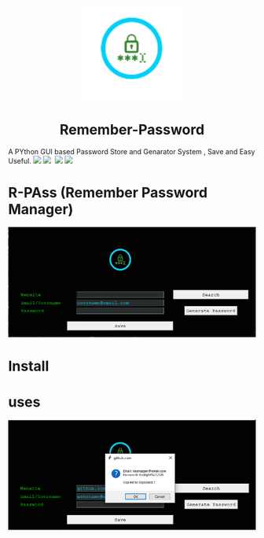 <p align="center">
  <img width="200" src="./R-pass.png" alt="Material Bread logo">
  
  <h1 align="center">Remember-Password</h1>
</p>  

A PYthon GUI based Password Store and Genarator System , Save and Easy Useful.
![](https://camo.githubusercontent.com/b6ba355cebfd4cd79a70de2e7623d0b6361589832ceb26214eefb337524d2214/68747470733a2f2f637573746f6d2d69636f6e2d6261646765732e6865726f6b756170702e636f6d2f62616467652f7472656e64696e672d2d75702d627269676874677265656e2e7376673f6c6f676f436f6c6f723d666666266c6f676f3d7472656e64696e672d7570)
![](https://custom-icon-badges.herokuapp.com/github/workflow/status/DenverCoder1/custom-icon-badges/Node.js%20CI?logo=check-circle-fill&logoColor=white)
![]()
![](https://custom-icon-badges.herokuapp.com/chrome-web-store/rating/ogffaloegjglncjfehdfplabnoondfjo?logo=thumbsup&logoColor=white)
![](https://custom-icon-badges.herokuapp.com/github/license/denvercoder1/custom-icon-badges?logo=repo)

  # R-PAss (Remember Password Manager) 
  <p align="center">
  <img width="800" src="./r-pass.PNG" alt="R-Pass homepage">
  </p>
  
  # Install 
  
  # uses 
  ![](./rpass2.PNG)
